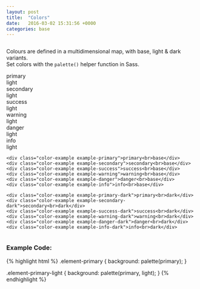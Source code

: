 ```yaml
---
layout: post
title:  "Colors"
date:   2016-03-02 15:31:56 +0000
categories: base
---
```


<div class="row column">
    <p class="lead-text">Colours are defined in a multidimensional map, with base, light &amp; dark variants.<br>Set colors with the <code>palette()</code> helper function in Sass.</p>
</div>

<div class="row column">
    <div class="color-example example-primary-light">primary<br>light</div>
    <div class="color-example example-secondary-light">secondary<br>light</div>
    <div class="color-example example-success-light">success<br>light</div>
    <div class="color-example example-warning-light">warning<br>light</div>
    <div class="color-example example-danger-light">danger<br>light</div>
    <div class="color-example example-info-light">info<br>light</div>

    <div class="color-example example-primary">primary<br>base</div>
    <div class="color-example example-secondary">secondary<br>base</div>
    <div class="color-example example-success">success<br>base</div>
    <div class="color-example example-warning">warning<br>base</div>
    <div class="color-example example-danger">danger<br>base</div>
    <div class="color-example example-info">info<br>base</div>

    <div class="color-example example-primary-dark">primary<br>dark</div>
    <div class="color-example example-secondary-dark">secondary<br>dark</div>
    <div class="color-example example-success-dark">success<br>dark</div>
    <div class="color-example example-warning-dark">warning<br>dark</div>
    <div class="color-example example-danger-dark">danger<br>dark</div>
    <div class="color-example example-info-dark">info<br>dark</div>
</div>

<div class="row column">
<h3>Example Code:</h3>
{% highlight html %}
<!-- Set element to primary color bg -->
.element-primary {
    background: palette(primary);
}

<!-- Set element to primary light color bg -->
.element-primary-light {
    background: palette(primary, light);
}
{% endhighlight %}
</div>